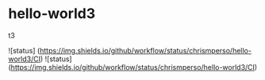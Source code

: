 # hello-world3
t3

![status] (https://img.shields.io/github/workflow/status/chrismperso/hello-world3/CI)
![status] (https://img.shields.io/github/workflow/status/chrismperso/hello-world3/CI)

